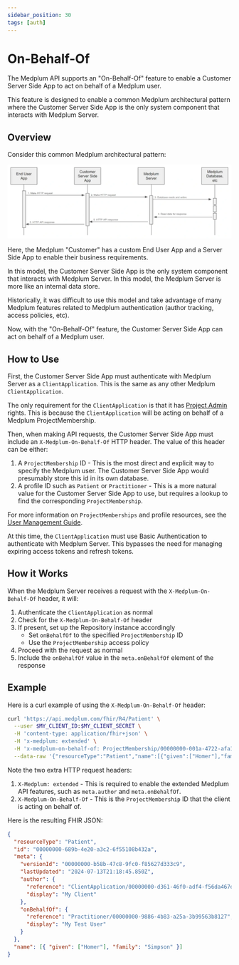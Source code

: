 ```yaml
---
sidebar_position: 30
tags: [auth]
---
```


# On-Behalf-Of

The Medplum API supports an "On-Behalf-Of" feature to enable a Customer Server Side App to act on behalf of a Medplum user.

This feature is designed to enable a common Medplum architectural pattern where the Customer Server Side App is the only system component that interacts with Medplum Server.

## Overview

Consider this common Medplum architectural pattern:

![On-Behalf-Of](./on-behalf-of.webp)

Here, the Medplum "Customer" has a custom End User App and a Server Side App to enable their business requirements.

In this model, the Customer Server Side App is the only system component that interacts with Medplum Server. In this model, the Medplum Server is more like an internal data store.

Historically, it was difficult to use this model and take advantage of many Medplum features related to Medplum authentication (author tracking, access policies, etc).

Now, with the "On-Behalf-Of" feature, the Customer Server Side App can act on behalf of a Medplum user.

## How to Use

First, the Customer Server Side App must authenticate with Medplum Server as a `ClientApplication`. This is the same as any other Medplum `ClientApplication`.

The only requirement for the `ClientApplication` is that it has [Project Admin](/docs/access/admin#project-admin) rights. This is because the `ClientApplication` will be acting on behalf of a Medplum ProjectMembership.

Then, when making API requests, the Customer Server Side App must include an `X-Medplum-On-Behalf-Of` HTTP header. The value of this header can be either:

1. A `ProjectMembership` ID - This is the most direct and explicit way to specify the Medplum user. The Customer Server Side App would presumably store this id in its own database.
2. A profile ID such as `Patient` or `Practitioner` - This is a more natural value for the Customer Server Side App to use, but requires a lookup to find the corresponding `ProjectMembership`.

For more information on `ProjectMemberships` and profile resources, see the [User Management Guide](https://www.medplum.com/docs/auth/user-management-guide).

At this time, the `ClientApplication` must use Basic Authentication to authenticate with Medplum Server. This bypasses the need for managing expiring access tokens and refresh tokens.

## How it Works

When the Medplum Server receives a request with the `X-Medplum-On-Behalf-Of` header, it will:

1. Authenticate the `ClientApplication` as normal
2. Check for the `X-Medplum-On-Behalf-Of` header
3. If present, set up the Repository instance accordingly
   - Set `onBehalfOf` to the specified `ProjectMembership` ID
   - Use the `ProjectMembership` access policy
4. Proceed with the request as normal
5. Include the `onBehalfOf` value in the `meta.onBehalfOf` element of the response

## Example

Here is a curl example of using the `X-Medplum-On-Behalf-Of` header:

```bash
curl 'https://api.medplum.com/fhir/R4/Patient' \
  --user $MY_CLIENT_ID:$MY_CLIENT_SECRET \
  -H 'content-type: application/fhir+json' \
  -H 'x-medplum: extended' \
  -H 'x-medplum-on-behalf-of: ProjectMembership/00000000-001a-4722-afa1-0581d2c52a87' \
  --data-raw '{"resourceType":"Patient","name":[{"given":["Homer"],"family":"Simpson"}]}'
```

Note the two extra HTTP request headers:

1. `X-Medplum: extended` - This is required to enable the extended Medplum API features, such as `meta.author` and `meta.onBehalfOf`.
2. `X-Medplum-On-Behalf-Of` - This is the `ProjectMembership` ID that the client is acting on behalf of.

Here is the resulting FHIR JSON:

```json
{
  "resourceType": "Patient",
  "id": "00000000-689b-4e20-a3c2-6f55108b432a",
  "meta": {
    "versionId": "00000000-b58b-47c8-9fc0-f85627d333c9",
    "lastUpdated": "2024-07-13T21:18:45.850Z",
    "author": {
      "reference": "ClientApplication/00000000-d361-46f0-adf4-f56da467dc08",
      "display": "My Client"
    },
    "onBehalfOf": {
      "reference": "Practitioner/00000000-9886-4b83-a25a-3b99563b8127",
      "display": "My Test User"
    }
  },
  "name": [{ "given": ["Homer"], "family": "Simpson" }]
}
```
